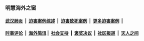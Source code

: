 
### 明慧海外之窗

####  [武汉肺炎](indexes/365.md?t=07062300) &nbsp;|&nbsp;  [迫害案例综述](indexes/328.md?t=07062300) &nbsp;|&nbsp; [迫害致死案例](indexes/277.md?t=07062300)  &nbsp;|&nbsp; [更多迫害案例](indexes/81.md?t=07062300)  &nbsp;|&nbsp; 
####  [时事评论](indexes/19.md?t=07062300) &nbsp;|&nbsp; [海外简讯](indexes/245.md?t=07062300)&nbsp;|&nbsp;  [社会支持](indexes/140.md?t=07062300) &nbsp;|&nbsp; [褒奖决议](indexes/282.md?t=07062300) &nbsp;|&nbsp; [社区报道](indexes/91.md?t=07062300)  &nbsp;|&nbsp; [天人之间](indexes/78.md?t=07062300) 

